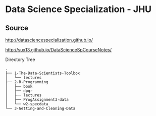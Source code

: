 # Data Science Specialization - JHU

## Source

http://datasciencespecialization.github.io/

http://sux13.github.io/DataScienceSpCourseNotes/


Directory Tree

```
.
├── 1-The-Data-Scientists-Toolbox
│   └── lectures
├── 2-R-Programming
│   ├── book
│   ├── dpqr
│   ├── lectures
│   ├── ProgAssignment3-data
│   └── w2-specdata
└── 3-Getting-and-Cleaning-Data
```
